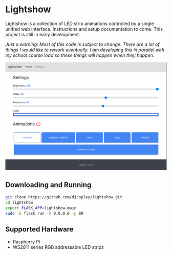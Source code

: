 # Lightshow

Lightshow is a collection of LED strip animations controlled by a single unified web interface. 
Instructions and setup documentation to come. This project is still in early development.

*Just a warning: Most of this code is subject to change. There are a lot of things I would like to rework
eventually. I am developing this in parallel with my school course load so these things will happen
when they happen.*

![](assets/webpanel.png?raw=true)

## Downloading and Running

```bash
git clone https://github.com/djcopley/lightshow.git
cd lightshow
export FLASK_APP=lightshow.main
sudo -E flask run -h 0.0.0.0 -p 80
```

## Supported Hardware
- Raspberry Pi
- WS2811 series RGB addressable LED strips
